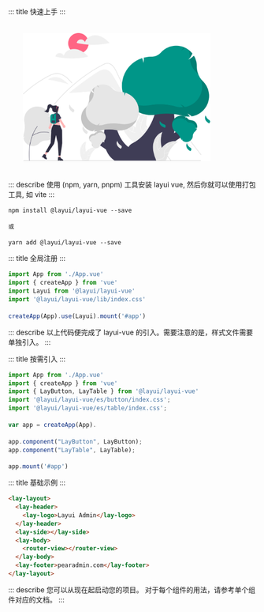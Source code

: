 ::: title 快速上手
:::

<img style="margin:20px;margin-left:30px;width:380px;" src="../../../src/assets/start.svg"/>

::: describe 使用 (npm, yarn, pnpm) 工具安装 layui vue, 然后你就可以使用打包工具, 如 vite
:::

```
npm install @layui/layui-vue --save

或

yarn add @layui/layui-vue --save
```
::: title 全局注册
:::

```js
import App from './App.vue'
import { createApp } from 'vue'
import Layui from '@layui/layui-vue'
import '@layui/layui-vue/lib/index.css'

createApp(App).use(Layui).mount('#app')
```
::: describe 以上代码便完成了 layui-vue 的引入。需要注意的是，样式文件需要单独引入。
:::

::: title 按需引入
:::

```js
import App from './App.vue'
import { createApp } from 'vue'
import { LayButton, LayTable } from '@layui/layui-vue'
import '@layui/layui-vue/es/button/index.css';
import '@layui/layui-vue/es/table/index.css';

var app = createApp(App).

app.component("LayButton", LayButton);
app.component("LayTable", LayTable);

app.mount('#app')
```

::: title 基础示例
:::

```html
<lay-layout>
  <lay-header>
    <lay-logo>Layui Admin</lay-logo>
  </lay-header>
  <lay-side></lay-side>
  <lay-body>
    <router-view></router-view>
  </lay-body>
  <lay-footer>pearadmin.com</lay-footer>
</lay-layout>
```
::: describe 您可以从现在起启动您的项目。 对于每个组件的用法，请参考单个组件对应的文档。
:::

